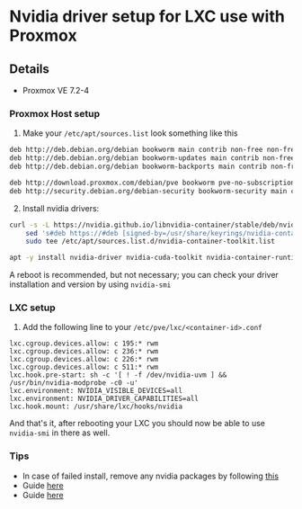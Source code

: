 # Nvidia driver setup for LXC use with Proxmox

## Details

- Proxmox VE 7.2-4

### Proxmox Host setup

1. Make your `/etc/apt/sources.list` look something like this

```sh
deb http://deb.debian.org/debian bookworm main contrib non-free non-free-firmware
deb http://deb.debian.org/debian bookworm-updates main contrib non-free non-free-firmware
deb http://deb.debian.org/debian bookworm-backports main contrib non-free non-free-firmware

deb http://download.proxmox.com/debian/pve bookworm pve-no-subscription
deb http://security.debian.org/debian-security bookworm-security main contrib
```

2. Install nvidia drivers:
```sh
curl -s -L https://nvidia.github.io/libnvidia-container/stable/deb/nvidia-container-toolkit.list | \
    sed 's#deb https://#deb [signed-by=/usr/share/keyrings/nvidia-container-toolkit-keyring.gpg] https://#g' | \
    sudo tee /etc/apt/sources.list.d/nvidia-container-toolkit.list

apt -y install nvidia-driver nvidia-cuda-toolkit nvidia-container-runtime nvidia-smi # This may take a while
```
A reboot is recommended, but not necessary; you can check your driver installation and version by using `nvidia-smi`

### LXC setup
1. Add the following line to your `/etc/pve/lxc/<container-id>.conf`
```
lxc.cgroup.devices.allow: c 195:* rwm
lxc.cgroup.devices.allow: c 236:* rwm
lxc.cgroup.devices.allow: c 226:* rwm
lxc.cgroup.devices.allow: c 511:* rwm
lxc.hook.pre-start: sh -c '[ ! -f /dev/nvidia-uvm ] && /usr/bin/nvidia-modprobe -c0 -u'
lxc.environment: NVIDIA_VISIBLE_DEVICES=all
lxc.environment: NVIDIA_DRIVER_CAPABILITIES=all
lxc.hook.mount: /usr/share/lxc/hooks/nvidia
```
And that's it, after rebooting your LXC you should now be able to use `nvidia-smi` in there as well.

### Tips

- In case of failed install, remove any nvidia packages by following [this](https://docs.nvidia.com/cuda/cuda-installation-guide-linux/index.html#removing-cuda-tk-and-driver)
- Guide [here](https://medium.com/@MARatsimbazafy/journey-to-deep-learning-nvidia-gpu-passthrough-to-lxc-container-97d0bc474957)
- Guide [here](https://matthieu.yiptong.ca/tag/plex/)
